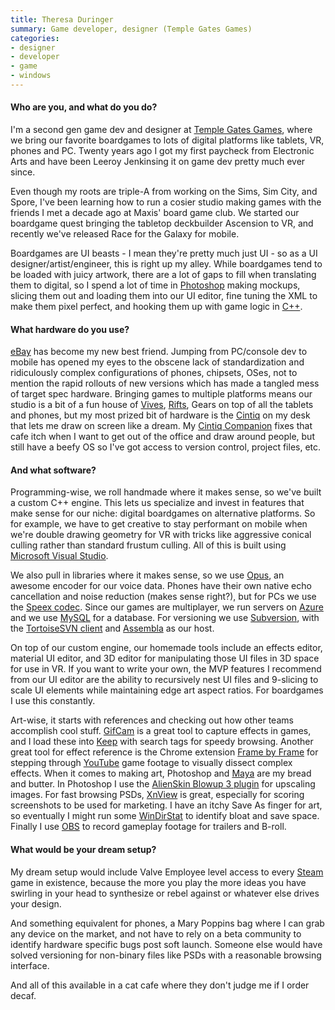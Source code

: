 ```yaml
---
title: Theresa Duringer
summary: Game developer, designer (Temple Gates Games)
categories:
- designer
- developer
- game
- windows
---
```


#### Who are you, and what do you do?

I'm a second gen game dev and designer at [Temple Gates Games](http://www.templegatesgames.com/ "A video game company in San Mateo."), where we bring our favorite boardgames to lots of digital platforms like tablets, VR, phones and PC. Twenty years ago I got my first paycheck from Electronic Arts and have been Leeroy Jenkinsing it on game dev pretty much ever since.

Even though my roots are triple-A from working on the Sims, Sim City, and Spore, I've been learning how to run a cosier studio making games with the friends I met a decade ago at Maxis' board game club. We started our boardgame quest bringing the tabletop deckbuilder Ascension to VR, and recently we've released Race for the Galaxy for mobile. 

Boardgames are UI beasts - I mean they're pretty much just UI - so as a UI designer/artist/engineer, this is right up my alley. While boardgames tend to be loaded with juicy artwork, there are a lot of gaps to fill when translating them to digital, so I spend a lot of time in [Photoshop][] making mockups, slicing them out and loading them into our UI editor, fine tuning the XML to make them pixel perfect, and hooking them up with game logic in [C++][c-plusplus]. 

#### What hardware do you use?

[eBay][] has become my new best friend. Jumping from PC/console dev to mobile has opened my eyes to the obscene lack of standardization and ridiculously complex configurations of phones, chipsets, OSes, not to mention the rapid rollouts of new versions which has made a tangled mess of target spec hardware. Bringing games to multiple platforms means our studio is a bit of a fun house of [Vives][vive], [Rifts][oculus-rift], Gears on top of all the tablets and phones, but my most prized bit of hardware is the [Cintiq][] on my desk that lets me draw on screen like a dream. My [Cintiq Companion][cintiq-companion-2] fixes that cafe itch when I want to get out of the office and draw around people, but still have a beefy OS so I've got access to version control, project files, etc.

#### And what software?

Programming-wise, we roll handmade where it makes sense, so we've built a custom C++ engine. This lets us specialize and invest in features that make sense for our niche: digital boardgames on alternative platforms. So for example, we have to get creative to stay performant on mobile when we're double drawing geometry for VR with tricks like aggressive conical culling rather than standard frustum culling. All of this is built using [Microsoft Visual Studio][visual-studio].

We also pull in libraries where it makes sense, so we use [Opus][], an awesome encoder for our voice data. Phones have their own native echo cancellation and noise reduction (makes sense right?), but for PCs we use the [Speex codec][speex]. Since our games are multiplayer, we run servers on [Azure][] and we use [MySQL][] for a database. For versioning we use [Subversion][], with the [TortoiseSVN client][tortoisesvn] and [Assembla][] as our host.

On top of our custom engine, our homemade tools include an effects editor, material UI editor, and 3D editor for manipulating those UI files in 3D space for use in VR. If you want to write your own, the MVP features I recommend from our UI editor are the ability to recursively nest UI files and 9-slicing to scale UI elements while maintaining edge art aspect ratios. For boardgames I use this constantly. 

Art-wise, it starts with references and checking out how other teams accomplish cool stuff. [GifCam][] is a great tool to capture effects in games, and I load these into [Keep][google-keep] with search tags for speedy browsing. Another great tool for effect reference is the Chrome extension [Frame by Frame][frame-by-frame-for-youtube] for stepping through [YouTube][] game footage to visually dissect complex effects. When it comes to making art, Photoshop and [Maya][] are my bread and butter. In Photoshop I use the [AlienSkin Blowup 3 plugin][blowup] for upscaling images. For fast browsing PSDs, [XnView][] is great, especially for scoring screenshots to be used for marketing. I have an itchy Save As finger for art, so eventually I might run some [WinDirStat][] to identify bloat and save space. Finally I use [OBS][obs-studio] to record gameplay footage for trailers and B-roll.

#### What would be your dream setup?

My dream setup would include Valve Employee level access to every [Steam][] game in existence, because the more you play the more ideas you have swirling in your head to synthesize or rebel against or whatever else drives your design. 

And something equivalent for phones, a Mary Poppins bag where I can grab any device on the market, and not have to rely on a beta community to identify hardware specific bugs post soft launch. Someone else would have solved versioning for non-binary files like PSDs with a reasonable browsing interface.

And all of this available in a cat cafe where they don't judge me if I order decaf.

[oculus-rift]: https://en.wikipedia.org/wiki/Oculus_Rift "A virtual reality helmet."
[cintiq]: https://www.wacom.com/en/us/cintiq "A computer screen you can draw on."
[cintiq-companion-2]: https://www.wacom.com/en-us/products/pen-displays/cintiq-companion-2 "A drawing tablet."
[vive]: http://www.htcvr.com/ "A SteamVR headset."
[gifcam]: http://blog.bahraniapps.com/gifcam/ "Windows GIF screen capture software."
[google-keep]: https://en.wikipedia.org/wiki/Google_Keep "A note-taking service."
[tortoisesvn]: https://tortoisesvn.net/ "A Subversion client for Windows."
[steam]: http://store.steampowered.com/ "A digital game distribution service."
[subversion]: http://subversion.tigris.org/ "A version control system."
[speex]: https://en.wikipedia.org/wiki/Speex "An audio compression format."
[assembla]: https://www.assembla.com/ "A code and task management service."
[azure]: https://azure.microsoft.com/en-us/ "A cloud computing platform."
[frame-by-frame-for-youtube]: https://chrome.google.com/webstore/detail/frame-by-frame-for-youtub/elkadbdicdciddfkdpmaolomehalghio?hl=en-GB "A Chrome extension to view YouTube videos frame by frame."
[opus]: https://en.wikipedia.org/wiki/Opus_(audio_format) "An audio encoding format."
[obs-studio]: https://obsproject.com/ "Video recording and streaming software."
[maya]: https://www.autodesk.com/products/maya/overview "3D animation software."
[mysql]: https://www.mysql.com/ "A relational database server."
[c-plusplus]: https://en.wikipedia.org/wiki/C%2B%2B "A compiled programming language."
[visual-studio]: http://www.visualstudio.com "A Windows development environment."
[xnview]: https://www.xnview.com/en/xnview/ "Media viewer/browser software."
[ebay]: https://www.ebay.com/ "An auction service."
[blowup]: https://www.alienskin.com/BlowUp/ "An image enlargement Photoshop plugin."
[youtube]: https://www.youtube.com/ "A web site for watching 80's TV commercials and bad mashups."
[photoshop]: https://www.adobe.com/products/photoshop.html "A bitmap image editor."
[windirstat]: https://windirstat.net/ "A Windows tool to visualise disk usage."
